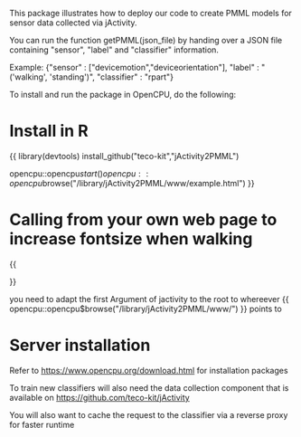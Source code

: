 This package illustrates how to deploy our code to create PMML models for sensor data collected via jActivity.

You can run the function getPMML(json_file) by handing over a JSON file containing "sensor", "label" and "classifier" information.

Example:
{"sensor" : ["devicemotion","deviceorientation"], "label" : "('walking', 'standing')", "classifier" : "rpart"}

To install and run the package in OpenCPU, do the following:

# Install in R
{{
library(devtools)
install_github("teco-kit","jActivity2PMML")

opencpu::opencpu$start()
opencpu::opencpu$browse("/library/jActivity2PMML/www/example.html")
}}

# Calling from your own web page to increase fontsize when walking
{{
 	<script src="js/jactivity.js"></script>
	<script src="js/devicemotion.js"></script>

  <script>
	    
	    var activityCallback = function(activity) {
			switch(activity) {
				case "walking": document.body.style.fontSize = "1.2em";	break;
				default:       	document.body.style.fontSize = "1.0em"; break;
			}
		}    
	  
	  new jActivity("../",[devicemotion],activityCallback, ["walking","standing"], 1000);

	</script>
	
}}

you need to adapt the first Argument of jactivity to the root to whereever
{{
opencpu::opencpu$browse("/library/jActivity2PMML/www/")
}}
points to

# Server installation

Refer to https://www.opencpu.org/download.html for installation packages

To train new classifiers will also need the data collection component that is available on https://github.com/teco-kit/jActivity

You will also want to cache the request to the classifier via a reverse proxy for faster runtime